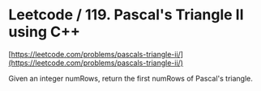# Leetcode / 119. Pascal's Triangle II using C++

[https://leetcode.com/problems/pascals-triangle-ii/](https://leetcode.com/problems/pascals-triangle-ii/)

Given an integer numRows, return the first numRows of Pascal's triangle.
